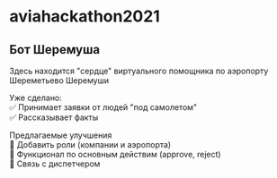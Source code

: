 # aviahackathon2021
## Бот Шеремуша

Здесь находится "сердце" виртуального помощника по аэропорту Шереметьево Шеремуши

Уже сделано:    
:white_check_mark: Принимает заявки от людей "под самолетом"    
:white_check_mark: Рассказывает факты    

Предлагаемые улучшения    
:black_square_button: Добавить роли (компании и аэропорта)    
:black_square_button: Функционал по основным действим (approve, reject)    
:black_square_button: Связь с диспетчером    
